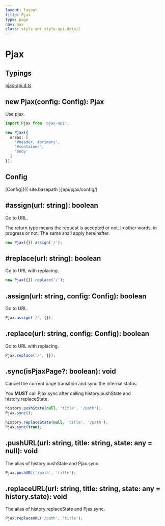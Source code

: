```yaml
---
layout: layout
title: Pjax
type: page
nav: nav
class: style-api style-api-detail
---
```


# Pjax

## Typings

<a href="https://github.com/falsandtru/pjax-api/blob/master/pjax-api.d.ts" target="_blank">pjax-api.d.ts</a>

## new Pjax(config: Config): Pjax

Use pjax.

```ts
import Pjax from 'pjax-api';

new Pjax({
  areas: [
    '#header, #primary',
    '#container',
    'body'
  ]
});
```

## Config

[Config]({{ site.basepath }}api/pjax/config/)

## #assign(url: string): boolean

Go to URL.

The return type means the request is accepted or not. In other words, in progress or not.
The same shall apply hereinafter.

```ts
new Pjax({}).assign('/');
```

## #replace(url: string): boolean

Go to URL with replacing.

```ts
new Pjax({}).replace('/');
```

## .assign(url: string, config: Config): boolean

Go to URL.

```ts
Pjax.assign('/', {});
```

## .replace(url: string, config: Config): boolean

Go to URL with replacing.

```ts
Pjax.replace('/', {});
```

## .sync(isPjaxPage?: boolean): void

Cancel the current page transition and sync the internal status.

You **MUST** call Pjax.sync after calling history.pushState and history.replaceState.

```ts
history.pushState(null, 'title', '/path');
Pjax.sync();
```

```ts
history.replaceState(null, 'title', '/path');
Pjax.sync(true);
```

## .pushURL(url: string, title: string, state: any = null): void

The alias of history.pushState and Pjax.sync.

```ts
Pjax.pushURL('/path', 'title');
```

## .replaceURL(url: string, title: string, state: any = history.state): void

The alias of history.replaceState and Pjax.sync.

```ts
Pjax.replaceURL('/path', 'title');
```
